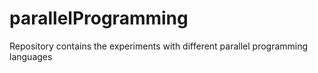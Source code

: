 # parallelProgramming
Repository contains the experiments with different parallel programming languages

